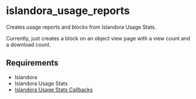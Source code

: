 # islandora_usage_reports
Creates usage reports and blocks from Islandora Usage Stats.

Currently, just creates a block on an object view page with a view count and a download count.

## Requirements
* Islandora
* Islandora Usage Stats
* [Islandora Usage Stats Callbacks](https://github.com/FLVC/islandora_usage_stats_callbacks)


